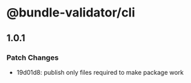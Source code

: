 # @bundle-validator/cli

## 1.0.1
### Patch Changes

- 19d01d8: publish only files required to make package work
